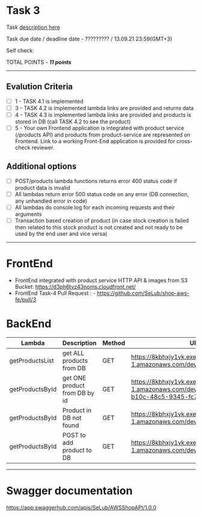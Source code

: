 # __Task 3__

Task [description here](https://github.com/EPAM-JS-Competency-center/cloud-development-course-initial/blob/main/task4-integration-with-database/task.md)

Task due date / deadline date - ????????? / 13.09.21 23:59(GMT+3)

Self check:
 
 TOTAL POINTS - _**11 points**_
 
-----------
## __Evalution Criteria__

- [ ] 1 - TASK 4.1 is implemented
- [ ] 3 - TASK 4.2 is implemented lambda links are provided and returns data
- [ ] 4 - TASK 4.3 is implemented lambda links are provided and products is stored in DB (call TASK 4.2 to see the product)
- [ ] 5 - Your own Frontend application is integrated with product service (/products API) and products from product-service are represented on Frontend. Link to a working Front-End application is provided for cross-check reviewer.

## __Additional options__

- [ ] POST/products lambda functions returns error 400 status code if product data is invalid
- [ ] All lambdas return error 500 status code on any error (DB connection, any unhandled error in code)
- [ ] All lambdas do console.log for each incoming requests and their arguments
- [ ] Transaction based creation of product (in case stock creation is failed then related to this stock product is not created and not ready to be used by the end user and vice versa)
------------
# __FrontEnd__

* FrontEnd integrated with product service HTTP API & images from S3 Bucket: https://d3ph6tvz43noms.cloudfront.net/ 
* FrontEnd Task-4 Pull Request : - https://github.com/SeLub/shop-aws-fe/pull/3

# __BackEnd__

Lambda | Description | Method | URL 
-------|-------------|--------|-----
getProductsList | get ALL products from DB | GET | https://8kbhxjy1vk.execute-api.eu-central-1.amazonaws.com/dev/products
getProductsById | get ONE product from DB by id | GET | https://8kbhxjy1vk.execute-api.eu-central-1.amazonaws.com/dev/products/7567ec4b-b10c-48c5-9345-fc73348a80a1
getProductsById | Product in DB not found | GET | https://8kbhxjy1vk.execute-api.eu-central-1.amazonaws.com/dev/products/777
getProductsById | POST to add product to DB | GET | https://8kbhxjy1vk.execute-api.eu-central-1.amazonaws.com/dev/products/777

------------

# __Swagger documentation__
https://app.swaggerhub.com/apis/SeLub/AWSShopAPI/1.0.0

